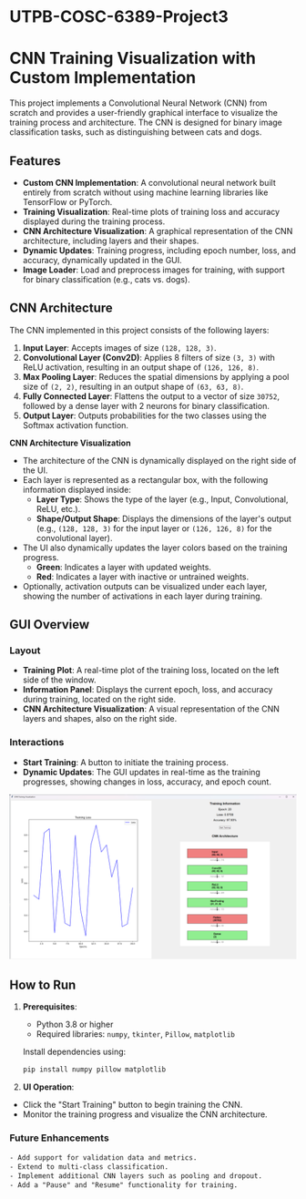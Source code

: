 # UTPB-COSC-6389-Project3
# CNN Training Visualization with Custom Implementation

This project implements a Convolutional Neural Network (CNN) from scratch and provides a user-friendly graphical interface to visualize the training process and architecture. The CNN is designed for binary image classification tasks, such as distinguishing between cats and dogs.

## Features

- **Custom CNN Implementation**: A convolutional neural network built entirely from scratch without using machine learning libraries like TensorFlow or PyTorch.
- **Training Visualization**: Real-time plots of training loss and accuracy displayed during the training process.
- **CNN Architecture Visualization**: A graphical representation of the CNN architecture, including layers and their shapes.
- **Dynamic Updates**: Training progress, including epoch number, loss, and accuracy, dynamically updated in the GUI.
- **Image Loader**: Load and preprocess images for training, with support for binary classification (e.g., cats vs. dogs).

## CNN Architecture

The CNN implemented in this project consists of the following layers:

1. **Input Layer**: Accepts images of size `(128, 128, 3)`.
2. **Convolutional Layer (Conv2D)**: Applies 8 filters of size `(3, 3)` with ReLU activation, resulting in an output shape of `(126, 126, 8)`.
3. **Max Pooling Layer**: Reduces the spatial dimensions by applying a pool size of `(2, 2)`, resulting in an output shape of `(63, 63, 8)`.
4. **Fully Connected Layer**: Flattens the output to a vector of size `30752`, followed by a dense layer with 2 neurons for binary classification.
5. **Output Layer**: Outputs probabilities for the two classes using the Softmax activation function.

**CNN Architecture Visualization**
   - The architecture of the CNN is dynamically displayed on the right side of the UI. 
   - Each layer is represented as a rectangular box, with the following information displayed inside:
     - **Layer Type**: Shows the type of the layer (e.g., Input, Convolutional, ReLU, etc.).
     - **Shape/Output Shape**: Displays the dimensions of the layer's output (e.g., `(128, 128, 3)` for the input layer or `(126, 126, 8)` for the convolutional layer).
   - The UI also dynamically updates the layer colors based on the training progress. 
     - **Green**: Indicates a layer with updated weights.
     - **Red**: Indicates a layer with inactive or untrained weights.
   - Optionally, activation outputs can be visualized under each layer, showing the number of activations in each layer during training.


## GUI Overview

### Layout
- **Training Plot**: A real-time plot of the training loss, located on the left side of the window.
- **Information Panel**: Displays the current epoch, loss, and accuracy during training, located on the right side.
- **CNN Architecture Visualization**: A visual representation of the CNN layers and shapes, also on the right side.

### Interactions
- **Start Training**: A button to initiate the training process.
- **Dynamic Updates**: The GUI updates in real-time as the training progresses, showing changes in loss, accuracy, and epoch count.

![img.png](img.png)

## How to Run

1. **Prerequisites**:
   - Python 3.8 or higher
   - Required libraries: `numpy`, `tkinter`, `Pillow`, `matplotlib`

   Install dependencies using:
   ```bash
   pip install numpy pillow matplotlib

2. **UI Operation**:
  - Click the "Start Training" button to begin training the CNN.
  - Monitor the training progress and visualize the CNN architecture.

### Future Enhancements
    - Add support for validation data and metrics.
    - Extend to multi-class classification.
    - Implement additional CNN layers such as pooling and dropout.
    - Add a "Pause" and "Resume" functionality for training.